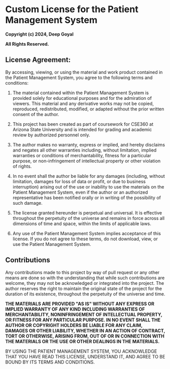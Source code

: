 # Custom License for the Patient Management System

**Copyright (c) 2024, Deep Goyal**

**All Rights Reserved.**

## License Agreement:

By accessing, viewing, or using the material and work product contained in the Patient Management System, you agree to the following terms and conditions:

1. The material contained within the Patient Management System is provided solely for educational purposes and for the admiration of viewers. This material and any derivative works may not be copied, reproduced, redistributed, modified, or adapted without the prior written consent of the author.

2. This project has been created as part of coursework for CSE360 at Arizona State University and is intended for grading and academic review by authorized personnel only.

3. The author makes no warranty, express or implied, and hereby disclaims and negates all other warranties including, without limitation, implied warranties or conditions of merchantability, fitness for a particular purpose, or non-infringement of intellectual property or other violation of rights.

4. In no event shall the author be liable for any damages (including, without limitation, damages for loss of data or profit, or due to business interruption) arising out of the use or inability to use the materials on the Patient Management System, even if the author or an authorized representative has been notified orally or in writing of the possibility of such damage.

5. The license granted hereunder is perpetual and universal. It is effective throughout the perpetuity of the universe and remains in force across all dimensions of time and space, within the limits of applicable laws.

6. Any use of the Patient Management System implies acceptance of this license. If you do not agree to these terms, do not download, view, or use the Patient Management System.

## Contributions

Any contributions made to this project by way of pull request or any other means are done so with the understanding that while such contributions are welcome, they may not be acknowledged or integrated into the project. The author reserves the right to maintain the original state of the project for the duration of its existence, throughout the perpetuity of the universe and time.


**THE MATERIALS ARE PROVIDED "AS IS" WITHOUT ANY EXPRESS OR IMPLIED WARRANTY OF ANY KIND INCLUDING WARRANTIES OF MERCHANTABILITY, NONINFRINGEMENT OF INTELLECTUAL PROPERTY, OR FITNESS FOR ANY PARTICULAR PURPOSE. IN NO EVENT SHALL THE AUTHOR OR COPYRIGHT HOLDERS BE LIABLE FOR ANY CLAIM, DAMAGES OR OTHER LIABILITY, WHETHER IN AN ACTION OF CONTRACT, TORT OR OTHERWISE, ARISING FROM, OUT OF OR IN CONNECTION WITH THE MATERIALS OR THE USE OR OTHER DEALINGS IN THE MATERIALS.**

BY USING THE PATIENT MANAGEMENT SYSTEM, YOU ACKNOWLEDGE THAT YOU HAVE READ THIS LICENSE, UNDERSTAND IT, AND AGREE TO BE BOUND BY ITS TERMS AND CONDITIONS.
